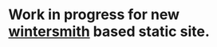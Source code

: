 # Work in progress for new [wintersmith](https://github.com/jnordberg/wintersmith) based static site.
